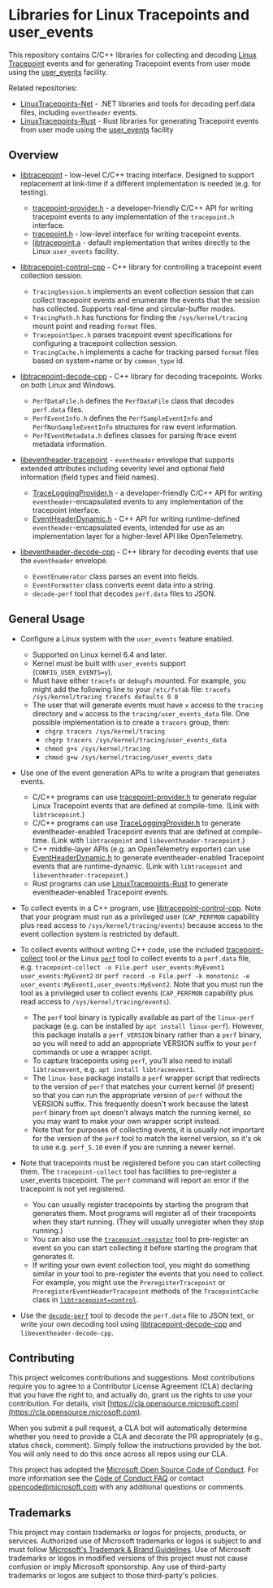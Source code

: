 # Libraries for Linux Tracepoints and user_events

This repository contains C/C++ libraries for collecting and decoding
[Linux Tracepoint](https://www.kernel.org/doc/html/latest/trace/tracepoints.html)
events and for generating Tracepoint events from user mode using the
[user_events](https://docs.kernel.org/trace/user_events.html) facility.

Related repositories:

- [LinuxTracepoints-Net](https://github.com/microsoft/LinuxTracepoints-Net) -
  .NET libraries and tools for decoding perf.data files, including `eventheader`
  events.
- [LinuxTracepoints-Rust](https://github.com/microsoft/LinuxTracepoints-Rust) -
  Rust libraries for generating Tracepoint events from user mode using the
  [user_events](https://docs.kernel.org/trace/user_events.html) facility

## Overview

- [libtracepoint](libtracepoint) -
  low-level C/C++ tracing interface. Designed to support replacement at
  link-time if a different implementation is needed (e.g. for testing).

  - [tracepoint-provider.h](libtracepoint/include/tracepoint/tracepoint-provider.h) -
    a developer-friendly C/C++ API for writing tracepoint events to any
    implementation of the `tracepoint.h` interface.
  - [tracepoint.h](libtracepoint/include/tracepoint/tracepoint-provider.h) -
    low-level interface for writing tracepoint events.
  - [libtracepoint.a](libtracepoint/src/tracepoint.c) -
    default implementation that writes directly to the Linux `user_events` facility.

- [libtracepoint-control-cpp](libtracepoint-control-cpp) -
  C++ library for controlling a tracepoint event collection session.

  - `TracingSession.h` implements an event collection session that can
    collect tracepoint events and enumerate the events that the session has
    collected. Supports real-time and circular-buffer modes.
  - `TracingPath.h` has functions for finding the `/sys/kernel/tracing`
    mount point and reading `format` files.
  - `TracepointSpec.h` parses tracepoint event specifications for configuring
    a tracepoint collection session.
  - `TracingCache.h` implements a cache for tracking parsed `format` files
    based on system+name or by `common_type` id.

- [libtracepoint-decode-cpp](libtracepoint-decode-cpp) -
  C++ library for decoding tracepoints. Works on both Linux and Windows.

  - `PerfDataFile.h` defines the `PerfDataFile` class that decodes
    `perf.data` files.
  - `PerfEventInfo.h` defines the `PerfSampleEventInfo` and
    `PerfNonSampleEventInfo` structures for raw event information.
  - `PerfEventMetadata.h` defines classes for parsing ftrace event metadata
    information.

- [libeventheader-tracepoint](libeventheader-tracepoint) -
  `eventheader` envelope that supports extended attributes including severity
  level and optional field information (field types and field names).

  - [TraceLoggingProvider.h](libeventheader-tracepoint/include/eventheader/TraceLoggingProvider.h) -
    a developer-friendly C/C++ API for writing `eventheader`-encapsulated
    events to any implementation of the tracepoint interface.
  - [EventHeaderDynamic.h](libeventheader-tracepoint/include/eventheader/EventHeaderDynamic.h) -
    C++ API for writing runtime-defined `eventheader`-encapsulated events,
    intended for use as an implementation layer for a higher-level API like
    OpenTelemetry.

- [libeventheader-decode-cpp](libeventheader-decode-cpp) -
  C++ library for decoding events that use the `eventheader` envelope.
  - `EventEnumerator` class parses an event into fields.
  - `EventFormatter` class converts event data into a string.
  - `decode-perf` tool that decodes `perf.data` files to JSON.

## General Usage

- Configure a Linux system with the `user_events` feature enabled.

  - Supported on Linux kernel 6.4 and later.
  - Kernel must be built with `user_events` support (`CONFIG_USER_EVENTS=y`).
  - Must have either `tracefs` or `debugfs` mounted. For example, you might add
    the following line to your `/etc/fstab` file:
    `tracefs /sys/kernel/tracing tracefs defaults 0 0`
  - The user that will generate events must have `x` access to the `tracing`
    directory and `w` access to the `tracing/user_events_data` file. One
    possible implementation is to create a `tracers` group, then:
    - `chgrp tracers /sys/kernel/tracing`
    - `chgrp tracers /sys/kernel/tracing/user_events_data`
    - `chmod g+x /sys/kernel/tracing`
    - `chmod g+w /sys/kernel/tracing/user_events_data`

- Use one of the event generation APIs to write a program that generates events.

  - C/C++ programs can use
    [tracepoint-provider.h](libtracepoint/include/tracepoint/tracepoint-provider.h)
    to generate regular Linux Tracepoint events that are defined at compile-time.
    (Link with `libtracepoint`.)
  - C/C++ programs can use
    [TraceLoggingProvider.h](libeventheader-tracepoint/include/eventheader/TraceLoggingProvider.h)
    to generate eventheader-enabled Tracepoint events that are defined at
    compile-time. (Link with `libtracepoint` and `libeventheader-tracepoint`.)
  - C++ middle-layer APIs (e.g. an OpenTelemetry exporter) can use
    [EventHeaderDynamic.h](libeventheader-tracepoint/include/eventheader/EventHeaderDynamic.h)
    to generate eventheader-enabled Tracepoint events that are runtime-dynamic.
    (Link with `libtracepoint` and `libeventheader-tracepoint`.)
  - Rust programs can use
    [LinuxTracepoints-Rust](https://github.com/microsoft/LinuxTracepoints-Rust)
    to generate eventheader-enabled Tracepoint events.

- To collect events in a C++ program, use
  [libtracepoint-control-cpp](libtracepoint-control-cpp). Note that your
  program must run as a privileged user (`CAP_PERFMON` capability plus read access to
  `/sys/kernel/tracing/events`) because access to the event collection system is
  restricted by default.

- To collect events without writing C++ code, use the included
  [tracepoint-collect](libtracepoint-control-cpp/tools/tracepoint-collect.cpp) tool
  or the Linux [`perf`](https://www.man7.org/linux/man-pages/man1/perf.1.html) tool
  to collect events to a `perf.data` file, e.g.
  `tracepoint-collect -o File.perf user_events:MyEvent1 user_events:MyEvent2` or
  `perf record -o File.perf -k monotonic -e user_events:MyEvent1,user_events:MyEvent2`.
  Note that you must run the tool as a privileged user to collect events (`CAP_PERFMON`
  capability plus read access to `/sys/kernel/tracing/events`).

  - The `perf` tool binary is typically available as part of the `linux-perf`
    package (e.g. can be installed by `apt install linux-perf`). However, this
    package installs a `perf_VERSION` binary rather than a `perf` binary, so
    you will need to add an appropriate VERSION suffix to your `perf` commands
    or use a wrapper script.
  - To capture tracepoints using `perf`, you'll also need to install
    `libtraceevent`, e.g. `apt install libtraceevent1`.
  - The `linux-base` package installs a `perf` wrapper script that redirects to
    the version of `perf` that matches your current kernel (if present) so that
    you can run the appropriate version of `perf` without the VERSION suffix.
    This frequently doesn't work because the latest `perf` binary from `apt`
    doesn't always match the running kernel, so you may want to make your own
    wrapper script instead.
  - Note that for purposes of collecting events, it is usually not important
    for the version of the `perf` tool to match the kernel version, so it's
    ok to use e.g. `perf_5.10` even if you are running a newer kernel.

- Note that tracepoints must be registered before you can start collecting
  them. The `tracepoint-collect` tool has facilities to pre-register a user_events
  tracepoint. The `perf` command will report an error if the tracepoint is not yet
  registered.

  - You can usually register tracepoints by starting the program that generates
    them. Most programs will register all of their tracepoints when they start
    running. (They will usually unregister when they stop running.)
  - You can also use the
    [`tracepoint-register`](libtracepoint/tools/tracepoint-register.cpp)
    tool to pre-register an event so you can start collecting it before
    starting the program that generates it.
  - If writing your own event collection tool, you might do something similar
    in your tool to pre-register the events that you need to collect. For
    example, you might use the `PreregisterTracepoint` or
    `PreregisterEventHeaderTracepoint` methods of the `TracepointCache` class
    in [`libtracepoint=control`](libtracepoint-control-cpp).

- Use the [`decode-perf`](libeventheader-decode-cpp/tools/decode-perf.cpp)
  tool to decode the `perf.data` file to JSON text, or write your own decoding
  tool using [libtracepoint-decode-cpp](libtracepoint-decode-cpp) and
  `libeventheader-decode-cpp`.

## Contributing

This project welcomes contributions and suggestions.  Most contributions require you to agree to a
Contributor License Agreement (CLA) declaring that you have the right to, and actually do, grant us
the rights to use your contribution. For details, visit [https://cla.opensource.microsoft.com](https://cla.opensource.microsoft.com).

When you submit a pull request, a CLA bot will automatically determine whether you need to provide
a CLA and decorate the PR appropriately (e.g., status check, comment). Simply follow the instructions
provided by the bot. You will only need to do this once across all repos using our CLA.

This project has adopted the [Microsoft Open Source Code of Conduct](https://opensource.microsoft.com/codeofconduct/).
For more information see the [Code of Conduct FAQ](https://opensource.microsoft.com/codeofconduct/faq/) or
contact [opencode@microsoft.com](mailto:opencode@microsoft.com) with any additional questions or comments.

## Trademarks

This project may contain trademarks or logos for projects, products, or services. Authorized use of Microsoft
trademarks or logos is subject to and must follow
[Microsoft's Trademark & Brand Guidelines](https://www.microsoft.com/legal/intellectualproperty/trademarks/usage/general).
Use of Microsoft trademarks or logos in modified versions of this project must not cause confusion or imply Microsoft sponsorship.
Any use of third-party trademarks or logos are subject to those third-party's policies.
